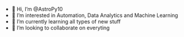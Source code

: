 - 👋 Hi, I’m @AstroPy10
- 👀 I’m interested in Automation, Data Analytics and Machine Learning
- 🌱 I’m currently learning all types of new stuff
- 💞️ I’m looking to collaborate on everyting

<!---
AstroPy10/AstroPy10 is a ✨ special ✨ repository because its `README.md` (this file) appears on your GitHub profile.
You can click the Preview link to take a look at your changes.
--->
